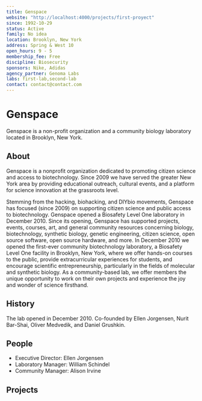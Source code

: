 ```yaml
---
title: Genspace
website: "http://localhost:4000/projects/first-proyect"
since: 1992-10-29
status: Active
family: No idea
location: Brooklyn, New York
address: Spring & West 10
open_hours: 9 - 5
membership_fee: Free
discipline: Biosecurity
sponsors: Nike, Adidas
agency_partner: Genoma Labs
labs: first-lab,second-lab
contact: contact@contact.com
---
```


# Genspace
Genspace is a non-profit organization and a community biology laboratory located in Brooklyn, New York.

## About
Genspace is a nonprofit organization dedicated to promoting citizen science and access to biotechnology. Since 2009 we have served the greater New York area by providing educational outreach, cultural events, and a platform for science innovation at the grassroots level.

Stemming from the hacking, biohacking, and DIYbio movements, Genspace has focused (since 2009) on supporting citizen science and public access to biotechnology. Genspace opened a Biosafety Level One laboratory in December 2010. Since its opening, Genspace has supported projects, events, courses, art, and general community resources concerning biology, biotechnology, synthetic biology, genetic engineering, citizen science, open source software, open source hardware, and more.
In December 2010 we opened the first-ever community biotechnology laboratory, a Biosafety Level One facility in Brooklyn, New York, where we offer hands-on courses to the public, provide extracurricular experiences for students, and encourage scientific entrepreneurship, particularly in the fields of molecular and synthetic biology. As a community-based lab, we offer members the unique opportunity to work on their own projects and experience the joy and wonder of science firsthand.

## History
The lab opened in December 2010. Co-founded by  Ellen Jorgensen, Nurit Bar-Shai, Oliver Medvedik, and Daniel Grushkin.

## People
- Executive Director: Ellen Jorgensen
​
- Laboratory Manager: William Schindel
​
- Community Manager: Alison Irvine

## Projects​
[logo]: http://genspace.org/static/img/Genspace_logo.png?5B4RHexi
[website]: http://genspace.org/
